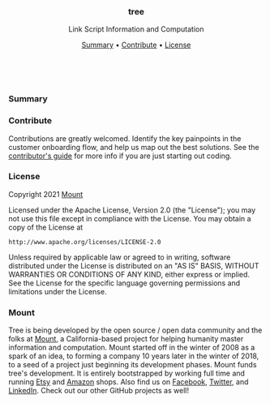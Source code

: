 
<br/>
<br/>
<br/>
<br/>
<br/>
<br/>
<br/>

<h3 align='center'>tree</h3>
<p align='center'>
  Link Script Information and Computation
</p>

<p align='center'>
  <a href='#summary'>Summary</a> •
  <a href='#contribute'>Contribute</a> •
  <a href='#license'>License</a>
</p>

<br/>
<br/>
<br/>

### Summary

### Contribute

Contributions are greatly welcomed. Identify the key painpoints in the customer onboarding flow, and help us map out the best solutions. See the [contributor's guide](https://github.com/mountbuild/.github/blob/build/contributing.md) for more info if you are just starting out coding.

### License

Copyright 2021 <a href='https://mount.build'>Mount</a>

Licensed under the Apache License, Version 2.0 (the "License");
you may not use this file except in compliance with the License.
You may obtain a copy of the License at

    http://www.apache.org/licenses/LICENSE-2.0

Unless required by applicable law or agreed to in writing, software
distributed under the License is distributed on an "AS IS" BASIS,
WITHOUT WARRANTIES OR CONDITIONS OF ANY KIND, either express or implied.
See the License for the specific language governing permissions and
limitations under the License.

### Mount

Tree is being developed by the open source / open data community and the folks at [Mount](https://mount.build), a California-based project for helping humanity master information and computation. Mount started off in the winter of 2008 as a spark of an idea, to forming a company 10 years later in the winter of 2018, to a seed of a project just beginning its development phases. Mount funds tree's development. It is entirely bootstrapped by working full time and running [Etsy](https://etsy.com/shop/mountbuild) and [Amazon](https://www.amazon.com/s?rh=p_27%3AMount+Build) shops. Also find us on [Facebook](https://www.facebook.com/mountbuild), [Twitter](https://twitter.com/mountbuild), and [LinkedIn](https://www.linkedin.com/company/mountbuild). Check out our other GitHub projects as well!

<br/>
<br/>
